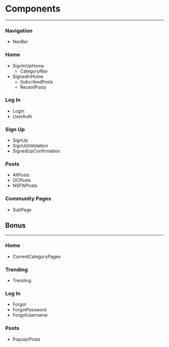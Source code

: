 # Components 
---

### Navigation
* NavBar

### Home
* SignInUpHome
  * CategoryNav
* SignedInHome
  * SubcribedPosts
  * RecentPosts
  
### Log In
  * LogIn
   * UserAuth

### Sign Up
* SignUp
* SignUpValidation
* SignedUpConfirmation

### Posts 
* AllPosts
* OCPosts
* NSFWPosts

### Community Pages
* SubPage

## Bonus
---

### Home
  * CurrentCategoryPages
  
### Trending
  * Trending

### Log In
  * Forgot
   * ForgotPassword
   * ForgotUsername

### Posts
 * PopularPosts
